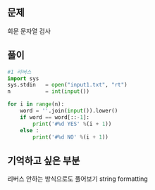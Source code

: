 ## 문제  
회문 문자열 검사

## 풀이
```python
#1 리버스 
import sys
sys.stdin   = open("input1.txt", "rt")
n           = int(input())

for i in range(n): 
    word = ''.join(input()).lower()
    if word == word[::-1]:
        print('#%d YES' %(i + 1))
    else :
        print('#%d NO' %(i + 1))
```

## 기억하고 싶은 부분
리버스 안하는 방식으로도 풀어보기 
string formatting
